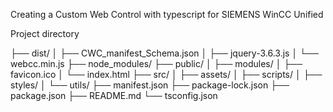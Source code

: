 Creating a Custom Web Control with typescript for SIEMENS WinCC Unified

Project directory

├── dist/
│   ├── CWC_manifest_Schema.json
│   ├── jquery-3.6.3.js
│   └── webcc.min.js
├── node_modules/
├── public/
│   ├── modules/
│   ├── favicon.ico
│   └── index.html
├── src/
│   ├── assets/
│   ├── scripts/
│   ├── styles/
│   └── utils/
├── manifest.json
├── package-lock.json
├── package.json
├── README.md
└── tsconfig.json